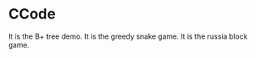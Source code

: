 # CCode

<btree>
It is the B+ tree demo.

<snake>
It is the greedy snake game.

<Teteris>
It is the russia block game.